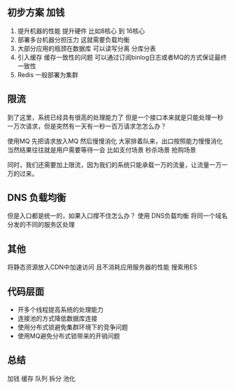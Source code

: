 
## 初步方案 加钱

1. 提升机器的性能 提升硬件 比如8核心 到 16核心
2. 部署多台机器分担压力 这就需要负载均衡
3. 大部分应用的瓶颈在数据库 可以读写分离 分库分表
4. 引入缓存 缓存一致性的问题 可以通过订阅binlog日志或者MQ的方式保证最终一致性
5. Redis 一般部署为集群

## 限流
到了这里，系统已经具有很高的处理能力了
但是一个接口本来就是只能处理一秒一万次请求，但是突然有一天有一秒一百万请求怎怎么办？

使用MQ 先把请求放入MQ 然后慢慢消化
大家排着队来，出口按照能力慢慢消化
当然结果往往就是用户需要等待一会
比如支付场景 秒杀场景 抢购场景 

同时，我们还需要加上限流，因为我们的系统只能承载一万的流量，让流量一万一万的过来。


## DNS 负载均衡
但是入口都是统一的，如果入口撑不住怎么办？
使用 DNS负载均衡 将同一个域名分发的不同的服务区处理

## 其他
将静态资源放入CDN中加速访问 且不消耗应用服务器的性能
搜索用ES


## 代码层面
- 开多个线程提高系统的处理能力
- 连接池的方式降低数据库连接
- 使用分布式锁避免集群环境下的竞争问题
- 使用MQ避免分布式锁带来的开销问题


## 总结
加钱 缓存 队列 拆分 池化 
